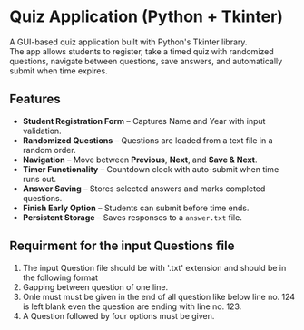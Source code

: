 # Quiz Application (Python + Tkinter)

A GUI-based quiz application built with Python's Tkinter library.  
The app allows students to register, take a timed quiz with randomized questions, navigate between questions, save answers, and automatically submit when time expires.

## Features
- **Student Registration Form** – Captures Name and Year with input validation.
- **Randomized Questions** – Questions are loaded from a text file in a random order.
- **Navigation** – Move between **Previous**, **Next**, and **Save & Next**.
- **Timer Functionality** – Countdown clock with auto-submit when time runs out.
- **Answer Saving** – Stores selected answers and marks completed questions.
- **Finish Early Option** – Students can submit before time ends.
- **Persistent Storage** – Saves responses to a `answer.txt` file.

## Requirment for the input Questions file
1. The input Question file should be with '.txt' extension  and should be in the following format 
2. Gapping between question of one line.
3. Onle must must be given in the end of all question like below line no. 124 is left blank even the question are ending with line no. 123.
4. A Question followed by four options must be given.
